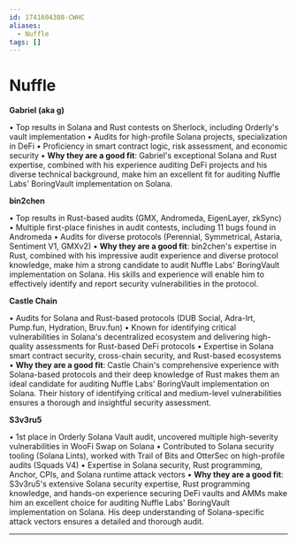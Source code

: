 ```yaml
---
id: 1741604308-CWHC
aliases:
  - Nuffle
tags: []
---
```


# Nuffle

**Gabriel (aka g)**

• Top results in Solana and Rust contests on Sherlock, including Orderly's vault implementation
• Audits for high-profile Solana projects, specialization in DeFi
• Proficiency in smart contract logic, risk assessment, and economic security
• **Why they are a good fit**: Gabriel's exceptional Solana and Rust expertise, combined with his experience auditing DeFi projects and his diverse technical background, make him an excellent fit for auditing Nuffle Labs' BoringVault implementation on Solana.


**bin2chen**

• Top results in Rust-based audits (GMX, Andromeda, EigenLayer, zkSync)
• Multiple first-place finishes in audit contests, including 11 bugs found in Andromeda
• Audits for diverse protocols (Perennial, Symmetrical, Astaria, Sentiment V1, GMXv2)
• **Why they are a good fit**: bin2chen's expertise in Rust, combined with his impressive audit experience and diverse protocol knowledge, make him a strong candidate to audit Nuffle Labs' BoringVault implementation on Solana. His skills and experience will enable him to effectively identify and report security vulnerabilities in the protocol.


**Castle Chain**

• Audits for Solana and Rust-based protocols (DUB Social, Adra-lrt, Pump.fun, Hydration, Bruv.fun)
• Known for identifying critical vulnerabilities in Solana's decentralized ecosystem and delivering high-quality assessments for Rust-based DeFi protocols
• Expertise in Solana smart contract security, cross-chain security, and Rust-based ecosystems
• **Why they are a good fit**: Castle Chain's comprehensive experience with Solana-based protocols and their deep knowledge of Rust makes them an ideal candidate for auditing Nuffle Labs' BoringVault implementation on Solana. Their history of identifying critical and medium-level vulnerabilities ensures a thorough and insightful security assessment.


**S3v3ru5**

• 1st place in Orderly Solana Vault audit, uncovered multiple high-severity vulnerabilities in WooFi Swap on Solana
• Contributed to Solana security tooling (Solana Lints), worked with Trail of Bits and OtterSec on high-profile audits (Squads V4)
• Expertise in Solana security, Rust programming, Anchor, CPIs, and Solana runtime attack vectors
• **Why they are a good fit**: S3v3ru5's extensive Solana security expertise, Rust programming knowledge, and hands-on experience securing DeFi vaults and AMMs make him an excellent choice for auditing Nuffle Labs' BoringVault implementation on Solana. His deep understanding of Solana-specific attack vectors ensures a detailed and thorough audit.

---
